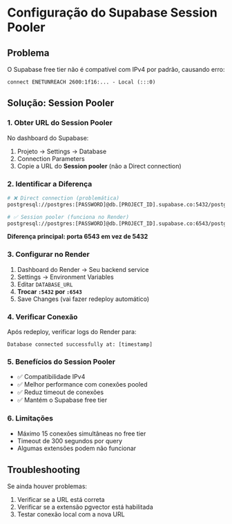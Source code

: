 # Configuração do Supabase Session Pooler

## Problema

O Supabase free tier não é compatível com IPv4 por padrão, causando erro:

```
connect ENETUNREACH 2600:1f16:... - Local (:::0)
```

## Solução: Session Pooler

### 1. Obter URL do Session Pooler

No dashboard do Supabase:

1. Projeto → Settings → Database
2. Connection Parameters
3. Copie a URL do **Session pooler** (não a Direct connection)

### 2. Identificar a Diferença

```bash
# ❌ Direct connection (problemática)
postgresql://postgres:[PASSWORD]@db.[PROJECT_ID].supabase.co:5432/postgres

# ✅ Session pooler (funciona no Render)
postgresql://postgres:[PASSWORD]@db.[PROJECT_ID].supabase.co:6543/postgres
```

**Diferença principal: porta 6543 em vez de 5432**

### 3. Configurar no Render

1. Dashboard do Render → Seu backend service
2. Settings → Environment Variables
3. Editar `DATABASE_URL`
4. **Trocar `:5432` por `:6543`**
5. Save Changes (vai fazer redeploy automático)

### 4. Verificar Conexão

Após redeploy, verificar logs do Render para:

```
Database connected successfully at: [timestamp]
```

### 5. Benefícios do Session Pooler

- ✅ Compatibilidade IPv4
- ✅ Melhor performance com conexões pooled
- ✅ Reduz timeout de conexões
- ✅ Mantém o Supabase free tier

### 6. Limitações

- Máximo 15 conexões simultâneas no free tier
- Timeout de 300 segundos por query
- Algumas extensões podem não funcionar

## Troubleshooting

Se ainda houver problemas:

1. Verificar se a URL está correta
2. Verificar se a extensão pgvector está habilitada
3. Testar conexão local com a nova URL
